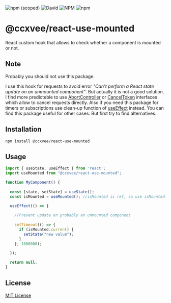 ![npm (scoped)](https://img.shields.io/npm/v/@ccxvee/react-use-mounted) ![David](https://img.shields.io/david/ccxvee/react-use-mounted)  ![NPM](https://img.shields.io/npm/l/@ccxvee/react-use-mounted) ![npm](https://img.shields.io/npm/dt/@ccxvee/react-use-mounted)
# @ccxvee/react-use-mounted
React custom hook that allows to check whether a component is mounted or not.

## Note
Probably you should not use this package.

I use this hook for requests to avoid error *"Can't perform a React state update on an unmounted component"*. But actually it is not a good solution. I find more predicteble to use [AbortController](https://developer.mozilla.org/en-US/docs/Web/API/AbortController) or [CancelToken](https://github.com/axios/axios#cancellation) interfaces which allow to cancel requests directly. Also if you need this package for timers or subscriptions use clean-up function of [useEffect](https://reactjs.org/docs/hooks-reference.html#useeffect) instead. You can find this package useful for other cases. But first try to find alternatives.

## Installation
```
npm install @ccxvee/react-use-mounted
```

## Usage
```javascript
import { useState, useEffect } from 'react';
import useMounted from "@ccxvee/react-use-mounted";

function MyComponent() {
  
  const [state, setState] = useState();
  const isMounted = useMounted(); //isMounted is ref, so use isMounted.current to get a boolean value

  useEffect(() => {
    
    //Prevent update on probably an unmounted component
    
    setTimeout(() => {
      if (isMounted.current) {
        setState("new value");
      }
    }, 1000000);  
    
  });

  return null;
}
```

## License
[MIT License](https://github.com/ccxvee/react-use-mounted/blob/master/LICENSE)
